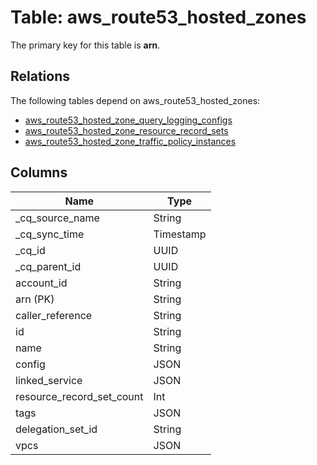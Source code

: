 # Table: aws_route53_hosted_zones



The primary key for this table is **arn**.

## Relations
The following tables depend on aws_route53_hosted_zones:
  - [aws_route53_hosted_zone_query_logging_configs](aws_route53_hosted_zone_query_logging_configs.md)
  - [aws_route53_hosted_zone_resource_record_sets](aws_route53_hosted_zone_resource_record_sets.md)
  - [aws_route53_hosted_zone_traffic_policy_instances](aws_route53_hosted_zone_traffic_policy_instances.md)

## Columns
| Name          | Type          |
| ------------- | ------------- |
|_cq_source_name|String|
|_cq_sync_time|Timestamp|
|_cq_id|UUID|
|_cq_parent_id|UUID|
|account_id|String|
|arn (PK)|String|
|caller_reference|String|
|id|String|
|name|String|
|config|JSON|
|linked_service|JSON|
|resource_record_set_count|Int|
|tags|JSON|
|delegation_set_id|String|
|vpcs|JSON|